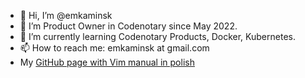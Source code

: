 - 👋 Hi, I’m @emkaminsk
- 👀 I’m Product Owner in Codenotary since May 2022.
- 🌱 I’m currently learning Codenotary Products, Docker, Kubernetes.
- 📫 How to reach me: emkaminsk at gmail.com
- My [GitHub page with Vim manual in polish](https://emkaminsk.github.io/Sciaga_vim/manual_vim.html)

<!---
emkaminsk/emkaminsk is a ✨ special ✨ repository because its `README.md` (this file) appears on your GitHub profile.
You can click the Preview link to take a look at your changes.
--->
